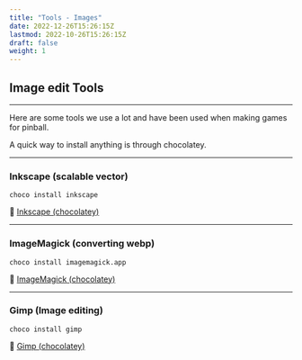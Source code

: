 ```yaml
---
title: "Tools - Images"
date: 2022-12-26T15:26:15Z
lastmod: 2022-10-26T15:26:15Z
draft: false
weight: 1
---
```


## Image edit Tools
---

Here are some tools we use a lot and have been used when making games for pinball.

A quick way to install anything is through chocolatey.

---
### Inkscape (scalable vector)

`choco install inkscape`

🔗 [Inkscape (chocolatey)](https://community.chocolatey.org/packages/InkScape)

---
### ImageMagick (converting webp)

`choco install imagemagick.app`

🔗 [ImageMagick (chocolatey)](https://community.chocolatey.org/packages/imagemagick.app)


---
### Gimp (Image editing)

`choco install gimp`

🔗 [Gimp (chocolatey)](https://community.chocolatey.org/packages/gimp)
